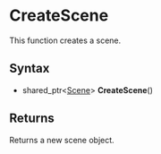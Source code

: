 # CreateScene

This function creates a scene.

## Syntax

- shared_ptr<[Scene](Scene.md)\> **CreateScene**()

## Returns

Returns a new scene object.
